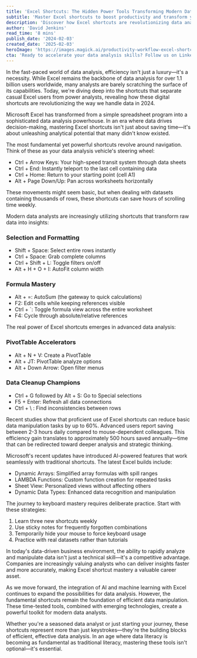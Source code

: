 ```yaml
---
title: 'Excel Shortcuts: The Hidden Power Tools Transforming Modern Data Analysis'
subtitle: 'Master Excel shortcuts to boost productivity and transform your data analysis workflow'
description: 'Discover how Excel shortcuts are revolutionizing data analysis in 2024. Learn essential keyboard combinations that can save you hundreds of hours annually and transform your workflow efficiency. From basic navigation to advanced PivotTable manipulation, master the tools that separate casual users from power analysts.'
author: 'David Jenkins'
read_time: '8 mins'
publish_date: '2024-02-03'
created_date: '2025-02-03'
heroImage: 'https://images.magick.ai/productivity-workflow-excel-shortcuts.jpg'
cta: 'Ready to accelerate your data analysis skills? Follow us on LinkedIn for daily Excel tips, shortcuts, and advanced techniques that will transform your productivity!'
---
```


In the fast-paced world of data analysis, efficiency isn't just a luxury—it's a necessity. While Excel remains the backbone of data analysis for over 1.1 billion users worldwide, many analysts are barely scratching the surface of its capabilities. Today, we're diving deep into the shortcuts that separate casual Excel users from power analysts, revealing how these digital shortcuts are revolutionizing the way we handle data in 2024.

Microsoft Excel has transformed from a simple spreadsheet program into a sophisticated data analysis powerhouse. In an era where data drives decision-making, mastering Excel shortcuts isn't just about saving time—it's about unleashing analytical potential that many didn't know existed.

The most fundamental yet powerful shortcuts revolve around navigation. Think of these as your data analysis vehicle's steering wheel:

- Ctrl + Arrow Keys: Your high-speed transit system through data sheets
- Ctrl + End: Instantly teleport to the last cell containing data
- Ctrl + Home: Return to your starting point (cell A1)
- Alt + Page Down/Up: Pan across worksheets horizontally

These movements might seem basic, but when dealing with datasets containing thousands of rows, these shortcuts can save hours of scrolling time weekly.

Modern data analysts are increasingly utilizing shortcuts that transform raw data into insights:

### Selection and Formatting
- Shift + Space: Select entire rows instantly
- Ctrl + Space: Grab complete columns
- Ctrl + Shift + L: Toggle filters on/off
- Alt + H + O + I: AutoFit column width

### Formula Mastery
- Alt + =: AutoSum (the gateway to quick calculations)
- F2: Edit cells while keeping references visible
- Ctrl + `: Toggle formula view across the entire worksheet 
- F4: Cycle through absolute/relative references

The real power of Excel shortcuts emerges in advanced data analysis:

### PivotTable Accelerators
- Alt + N + V: Create a PivotTable
- Alt + JT: PivotTable analyze options
- Alt + Down Arrow: Open filter menus

### Data Cleanup Champions
- Ctrl + G followed by Alt + S: Go to Special selections
- F5 + Enter: Refresh all data connections
- Ctrl + \\ : Find inconsistencies between rows

Recent studies show that proficient use of Excel shortcuts can reduce basic data manipulation tasks by up to 60%. Advanced users report saving between 2-3 hours daily compared to mouse-dependent colleagues. This efficiency gain translates to approximately 500 hours saved annually—time that can be redirected toward deeper analysis and strategic thinking.

Microsoft's recent updates have introduced AI-powered features that work seamlessly with traditional shortcuts. The latest Excel builds include:

- Dynamic Arrays: Simplified array formulas with spill ranges
- LAMBDA Functions: Custom function creation for repeated tasks
- Sheet View: Personalized views without affecting others
- Dynamic Data Types: Enhanced data recognition and manipulation

The journey to keyboard mastery requires deliberate practice. Start with these strategies:

1. Learn three new shortcuts weekly
2. Use sticky notes for frequently forgotten combinations
3. Temporarily hide your mouse to force keyboard usage
4. Practice with real datasets rather than tutorials

In today's data-driven business environment, the ability to rapidly analyze and manipulate data isn't just a technical skill—it's a competitive advantage. Companies are increasingly valuing analysts who can deliver insights faster and more accurately, making Excel shortcut mastery a valuable career asset.

As we move forward, the integration of AI and machine learning with Excel continues to expand the possibilities for data analysis. However, the fundamental shortcuts remain the foundation of efficient data manipulation. These time-tested tools, combined with emerging technologies, create a powerful toolkit for modern data analysts.

Whether you're a seasoned data analyst or just starting your journey, these shortcuts represent more than just keystrokes—they're the building blocks of efficient, effective data analysis. In an age where data literacy is becoming as fundamental as traditional literacy, mastering these tools isn't optional—it's essential.